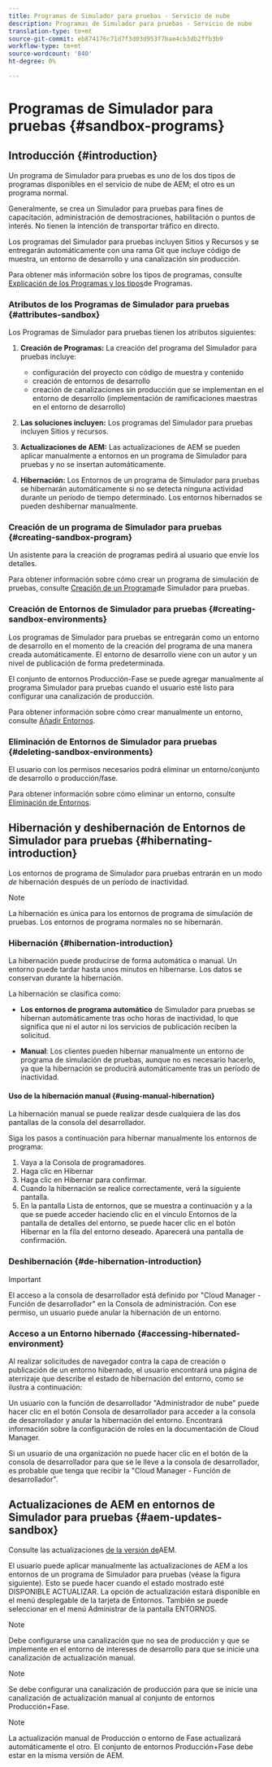 ```yaml
---
title: Programas de Simulador para pruebas - Servicio de nube
description: Programas de Simulador para pruebas - Servicio de nube
translation-type: tm+mt
source-git-commit: eb874176c71d7f3d03d953f7bae4cb3db2ffb3b9
workflow-type: tm+mt
source-wordcount: '840'
ht-degree: 0%

---
```



# Programas de Simulador para pruebas {#sandbox-programs}

## Introducción {#introduction}

Un programa de Simulador para pruebas es uno de los dos tipos de programas disponibles en el servicio de nube de AEM; el otro es un programa normal.

Generalmente, se crea un Simulador para pruebas para fines de capacitación, administración de demostraciones, habilitación o puntos de interés. No tienen la intención de transportar tráfico en directo.

Los programas del Simulador para pruebas incluyen Sitios y Recursos y se entregarán automáticamente con una rama Git que incluye código de muestra, un entorno de desarrollo y una canalización sin producción.

Para obtener más información sobre los tipos de programas, consulte [Explicación de los Programas y los tipos](https://docs.adobe.com/content/help/en/experience-manager-cloud-service/onboarding/getting-access/understand-program-types.html)de Programas.

### Atributos de los Programas de Simulador para pruebas {#attributes-sandbox}

Los Programas de Simulador para pruebas tienen los atributos siguientes:

1. **Creación de Programas:** La creación del programa del Simulador para pruebas incluye:
   * configuración del proyecto con código de muestra y contenido
   * creación de entornos de desarrollo
   * creación de canalizaciones sin producción que se implementan en el entorno de desarrollo (implementación de ramificaciones maestras en el entorno de desarrollo)

1. **Las soluciones incluyen:** Los programas del Simulador para pruebas incluyen Sitios y recursos.

1. **Actualizaciones de AEM:** Las actualizaciones de AEM se pueden aplicar manualmente a entornos en un programa de Simulador para pruebas y no se insertan automáticamente.

1. **Hibernación:** Los Entornos de un programa de Simulador para pruebas se hibernarán automáticamente si no se detecta ninguna actividad durante un período de tiempo determinado. Los entornos hibernados se pueden deshibernar manualmente.

### Creación de un programa de Simulador para pruebas {#creating-sandbox-program}

Un asistente para la creación de programas pedirá al usuario que envíe los detalles.

Para obtener información sobre cómo crear un programa de simulación de pruebas, consulte [Creación de un Programa](https://docs.adobe.com/content/help/en/experience-manager-cloud-service/onboarding/getting-access/creating-a-program.html#create-demo-program)de Simulador para pruebas.

### Creación de Entornos de Simulador para pruebas {#creating-sandbox-environments}

Los programas de Simulador para pruebas se entregarán como un entorno de desarrollo en el momento de la creación del programa de una manera creada automáticamente. El entorno de desarrollo viene con un autor y un nivel de publicación de forma predeterminada.

El conjunto de entornos Producción-Fase se puede agregar manualmente al programa Simulador para pruebas cuando el usuario esté listo para configurar una canalización de producción.

Para obtener información sobre cómo crear manualmente un entorno, consulte [Añadir Entornos](https://docs.adobe.com/content/help/en/experience-manager-cloud-service/implementing/using-cloud-manager/manage-environments.html#adding-environments).

### Eliminación de Entornos de Simulador para pruebas  {#deleting-sandbox-environments}

El usuario con los permisos necesarios podrá eliminar un entorno/conjunto de desarrollo o producción/fase.

Para obtener información sobre cómo eliminar un entorno, consulte [Eliminación de Entornos](https://docs.adobe.com/content/help/en/experience-manager-cloud-service/implementing/using-cloud-manager/manage-environments.html#deleting-environment).


## Hibernación y deshibernación de Entornos de Simulador para pruebas {#hibernating-introduction}

Los entornos de programa de Simulador para pruebas entrarán en un modo *de* hibernación después de un período de inactividad.

>[!NOTE]
>La hibernación es única para los entornos de programa de simulación de pruebas. Los entornos de programa normales no se hibernarán.

### Hibernación {#hibernation-introduction}

La hibernación puede producirse de forma automática o manual. Un entorno puede tardar hasta unos minutos en hibernarse. Los datos se conservan durante la hibernación.

La hibernación se clasifica como:

* **Los entornos de programa automático** de Simulador para pruebas se hibernan automáticamente tras ocho horas de inactividad, lo que significa que ni el autor ni los servicios de publicación reciben la solicitud.

* **Manual**: Los clientes pueden hibernar manualmente un entorno de programa de simulación de pruebas, aunque no es necesario hacerlo, ya que la hibernación se producirá automáticamente tras un período de inactividad.

#### Uso de la hibernación manual {#using-manual-hibernation}


La hibernación manual se puede realizar desde cualquiera de las dos pantallas de la consola del desarrollador.

Siga los pasos a continuación para hibernar manualmente los entornos de programa:

1. Vaya a la Consola de programadores.
1. Haga clic en Hibernar
1. Haga clic en Hibernar para confirmar.
1. Cuando la hibernación se realice correctamente, verá la siguiente pantalla.
1. En la pantalla Lista de entornos, que se muestra a continuación y a la que se puede acceder haciendo clic en el vínculo Entornos de la pantalla de detalles del entorno, se puede hacer clic en el botón Hibernar en la fila del entorno deseado. Aparecerá una pantalla de confirmación.

### Deshibernación {#de-hibernation-introduction}

>[!IMPORTANT]
>El acceso a la consola de desarrollador está definido por &quot;Cloud Manager - Función de desarrollador&quot; en la Consola de administración. Con ese permiso, un usuario puede anular la hibernación de un entorno.

### Acceso a un Entorno hibernado {#accessing-hibernated-environment}

Al realizar solicitudes de navegador contra la capa de creación o publicación de un entorno hibernado, el usuario encontrará una página de aterrizaje que describe el estado de hibernación del entorno, como se ilustra a continuación:

Un usuario con la función de desarrollador &quot;Administrador de nube&quot; puede hacer clic en el botón Consola de desarrollador para acceder a la consola de desarrollador y anular la hibernación del entorno. Encontrará información sobre la configuración de roles en la documentación de Cloud Manager.

Si un usuario de una organización no puede hacer clic en el botón de la consola de desarrollador para que se le lleve a la consola de desarrollador, es probable que tenga que recibir la &quot;Cloud Manager - Función de desarrollador&quot;.




## Actualizaciones de AEM en entornos de Simulador para pruebas {#aem-updates-sandbox}


Consulte las actualizaciones [de la versión de](https://docs.adobe.com/content/help/en/experience-manager-cloud-service/implementing/deploying/overview.html#version-updates)AEM.

El usuario puede aplicar manualmente las actualizaciones de AEM a los entornos de un programa de Simulador para pruebas (véase la figura siguiente). Esto se puede hacer cuando el estado mostrado esté DISPONIBLE ACTUALIZAR. La opción de actualización estará disponible en el menú desplegable de la tarjeta de Entornos. También se puede seleccionar en el menú Administrar de la pantalla ENTORNOS.

>[!NOTE]
>Debe configurarse una canalización que no sea de producción y que se implemente en el entorno de intereses de desarrollo para que se inicie una canalización de actualización manual.

>[!NOTE]
>Se debe configurar una canalización de producción para que se inicie una canalización de actualización manual al conjunto de entornos Producción+Fase.

>[!NOTE]
>La actualización manual de Producción o entorno de Fase actualizará automáticamente el otro. El conjunto de entornos Producción+Fase debe estar en la misma versión de AEM.





